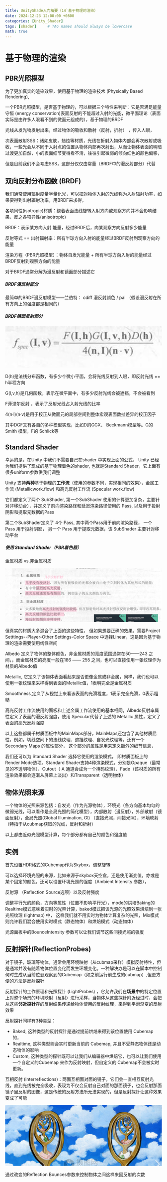 ```yaml
---
title: UnityShade入门精要（14`基于物理的渲染）
date: 2024-12-23 12:00:00 +0800
categories: [Unity_Shader]
tags: [shader]     # TAG names should always be lowercase
math: true
---
```

# 基于物理的渲染

## PBR光照模型

为了更加真实的渲染效果，使用基于物理的渲染技术 (Physically Based Rendering),

一个PBR光照模型，是否基于物理的，可以根据三个特性来判断：它是否满足能量守恒 (energy conservation)表面反射的不能超过入射的光能，微平面理论（表面实际是由许多人哏看不到的微面元组成的），基于物理的BRDF

光线从发光物发射出来，经过物体的吸收和散射（反射，折射） ，传入人眼，

次表面散射SSS：诸如皮肤，蜡烛等材质，光线在折射入物体内部会再次散射或吸收，一些光会从不同于入射点的位置从物体内部再次射出，从而让物体表面的明暗过渡更加自然，小的表面细节变得看不清，往往引起微弱的倾向红色的颜色偏移，

但是目前我们不会考虑SSS，这部分仅仅由常量（BRDF中的漫反射部分）代替

## 双向反射分布函数 (BRDF)

我们通常使用辐射度量学量化光，可以把对物体入射的光线称为入射辐射功率，如果要得到出射辐射功率，用BRDF来求得，

各项同性(isotropic)材质：绕着表面法线旋转入射方向或观察方向并不会影响结果，反之各项异性(anisotropic)

BRDF：表示某方向入射 能量，经过BRDF后，向某观察方向反射多少能量

反射等式 == 出射辐射率：所有半球方向入射的能量经过BRDF反射到观察方向的能量

渲染方程（PBR光照模型）：物体自发光能量 + 所有半球方向入射的能量经过BRDF反射到观察方向的能量

对于BRDF通常分解为漫反射和镜面部分描述它

##### BRDF漫反射部分

最简单的BRDF漫反射模型——兰伯特： cdiff 漫反射颜色  / pai （假设漫反射在所有方向上的强度都是相同的）

##### BRDF镜面反射部分

![1735008229334](/assets/img/blog/unityshader/BRDF_高光.png)

D(h)是法线分布函数，有多少个微小平面，会将光线反射到人眼，即反射光线 == h半程方向

G(l,v,h)是几何函数，表示在微平面中，有多少反射光线会被遮挡，不会被看到

F菲涅尔反射 ，表示了反射光线占入射光线的比率

4(n·l)(n·v)是用于校正从微面元的局部空间到整体宏观表面数扯差异的校正因子

其中DGF又有各自的多种模型实现，比如D的GGX、 Beckmann模型等。G的Smith 模型，F的 Schlick等

## Standard Shader

幸运的是，在Unity 中我们不需要自己在shader 中实现上面的公式， Unity 已经为我们提供了现成的基于物理着色的shader, 也就是Standard Shader，它上面有很多uniform参数供我们调整

Unity 支持**两种**基于物理的**工作流**（使用的参数不同，实现相同的效果），金属工作流 (Metallicwork.flow) 和高光反射工作流 (Specular work.flow)

它们都定义了两个 SubShader, 第一个SubShader 使用的计算更加复杂，主要针对非移动台），并定义了前向渲染路径和延迟渲染路径使用的 Pass, 以及用于投射阴影和提取元数据的Pass

第二个SubShader定义了 4个 Pass, 其中两个Pass用于前向渲染路径， 一个 Pass 用于投射阴影， 另一个 Pass 用于提取元数据，该 SubShader 主要针对移动平台

##### 使用 Standard Shader（PBR着色器）

金属材质 vs.非金属材质

![1735008262567](/assets/img/blog/unityshader/金属非金属材质.png)

但真实的材质大多混合了上面的这些特性， 但如果想要正确的效果，需要Project Setttings--Player-Other Settings-Color Space 中选择Linear，这是因为基于物理的渲染需要使用线性空间

Albedo 定义了物体的整体颜色，非金属材质的亮度范围通常在50——243 之间，，而金属材质的亮度一般在186 —— 255 之间，也可以直接使用一张纹理作为材质的Albedo值

Metallic, 它定义了该物体表面看起来是否更像金属或非金属，同样，我们也可以使用一张纹理来采样得到表面的Metallic值，1表明完全是金属材质

Smoothness,定义了从视觉上来看该表面的光滑程度，1表示完全光滑，0表示粗糙

高光反射工作流使用的面板和上述金属工作流使用的基本相同，Albedo反射率属性定义了表面的漫反射强度，使用 Specular代替了上述的 Metallic 属性，定义了表面的高光反射强度

以上这些都属千材质面板中的MainMaps部分，MainMaps还包含了其他材质屈性，例如，切线空间下的法线纹理、遮挡纹理、自发光纹理等，还有一个Secondary Maps 的属性部分， 这个部分的属性是用来定义额外的细节信息，

我们还可以为 Standard Shader 选择它使用的渲染模式， 即材质面板上的Render Mode选项。Standard Shader支持4种渲染模式，分别是Opaque（最常见的不透明物体）、Cutout（ A 通道会成为一个掩码纹理）、Fade（该材质的所有渲染效果都会逐渐从屏幕上淡出）和Transparent（透明物体）

## 物体光照来源

一个物体的光照来源包括：自发光（作为光源物体），环境光（各方向基本均匀的微弱光线，可以看作是全局光照的简化模型），内部散射（漫反射），外部散射（镜面反射），全局光照(Global Illumination, GI) （直接光照，间接光照），环境映射（特指于从cubmap获取的光线，反射和折射）

以上都由近似光照模型计算，每个部分都有自己的颜色和强度值

## 实例

首先设置HDR格式的Cubemap作为Skybox，调整旋转

可以选择环境光照的来源，比如来源于skybox天空盒，还是使用渐变值，亦或是某个固定的颜色，还可以设置环境光照的强度（Ambient Intensity 参数），

反射源 （Reflection Source选项）以及反射强度

调整平行光的颜色，方向等属性（位置不影响平行光），mode的烘培Baking的 Realtime模式意味着实时的光照计算，baked模式把该光源的光照效果烘焙到一张光照纹理 (lightmap) 中， 这样我们就不用实时为物体计算复杂的光照，Mix模式则允许我们混合使用实时模式（静态物体）和烘焙模式（动态物体）

光源面板中的BounceIntensity 参数可以让我们调节这些间接光照的强度

## 反射探针(ReflectionProbes)

对于镜子，玻璃等物体，通常会用环境映射（从cubmap采样）模拟反射特性，但是通常并没有随着物体位置变化而发生环境变化。一种解决办是可以在脚本中控制何时生成从当前位翌观察到的Cubemap（如之前运行前生成的cubmap）,但更方便的方法是反射探针

反射探针的工作原理和光照探针 (LightProbes) ，它允许我们在**场景中**的特定位置上对整个场景的环境映射（反射）进行采样，当物体从这些探针附近经过时，会把从这些**邻近探针**存的反射结果传递给物体使用的反射纹理，来得到平滑渐变的反射效果

反射探针同样有3种类型：

* Baked, 这种类型的反射探针是通过提前烘焙来得到该位置使用 Cubemap 的，
* Realtime, 这种类型则会实时更新当前的 Cubemap, 并且不受静态物体还是动态物体的影响
* Custom, 这种类型的探针既可以让我们从编辑器中烘焙它，也可以让我们使用一个自定义的Cubemap 来作为反射映射，但自定义的 Cubemap不会被实时更新。

互相反射 (interreflections)：两面互相面对面的镜子，它们会一直相互反射光线，直到光线被完全吸收，表现为不仅会反射自己对面的那面镜子，也会反射那面镜子里反射的图像，这是传统的反射方法所无法实现的，但是反射探针让这种效果变成了可能

![1735026655358](/assets/img/blog/unityshader/递归反射.png)

通过改变的Reflection Bounces参数来控制物体之间这样来回反射的次数
